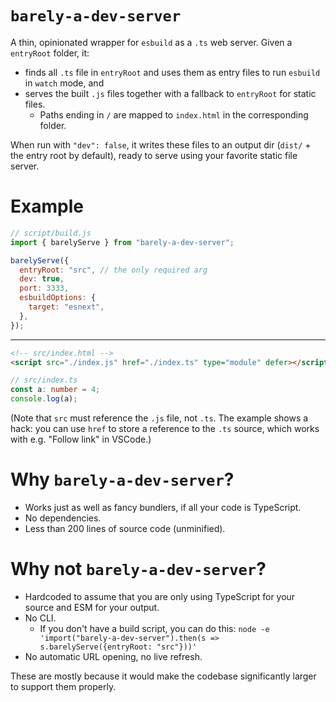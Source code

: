 # `barely-a-dev-server`

A thin, opinionated wrapper for `esbuild` as a `.ts` web server. Given a `entryRoot` folder, it:

- finds all `.ts` file in `entryRoot` and uses them as entry files to run `esbuild` in `watch` mode, and
- serves the built `.js` files together with a fallback to `entryRoot` for static files.
  - Paths ending in `/` are mapped to `index.html` in the corresponding folder.

When run with `"dev": false`, it writes these files to an output dir (`dist/` + the entry root by default), ready to serve using your favorite static file server.

# Example

```js
// script/build.js
import { barelyServe } from "barely-a-dev-server";

barelyServe({
  entryRoot: "src", // the only required arg
  dev: true,
  port: 3333,
  esbuildOptions: {
    target: "esnext",
  },
});
```

---

```html
<!-- src/index.html -->
<script src="./index.js" href="./index.ts" type="module" defer></script>
```

```ts
// src/index.ts
const a: number = 4;
console.log(a);
```

(Note that `src` must reference the `.js` file, not `.ts`. The example shows a hack: you can use `href` to store a reference to the `.ts` source, which works with e.g. "Follow link" in VSCode.)

# Why `barely-a-dev-server`?

- Works just as well as fancy bundlers, if all your code is TypeScript.
- No dependencies.
- Less than 200 lines of source code (unminified).

# Why not `barely-a-dev-server`?

- Hardcoded to assume that you are only using TypeScript for your source and ESM for your output.
- No CLI.
  - If you don't have a build script, you can do this: `node -e 'import("barely-a-dev-server").then(s => s.barelyServe({entryRoot: "src"}))'`
- No automatic URL opening, no live refresh.

These are mostly because it would make the codebase significantly larger to support them properly.
